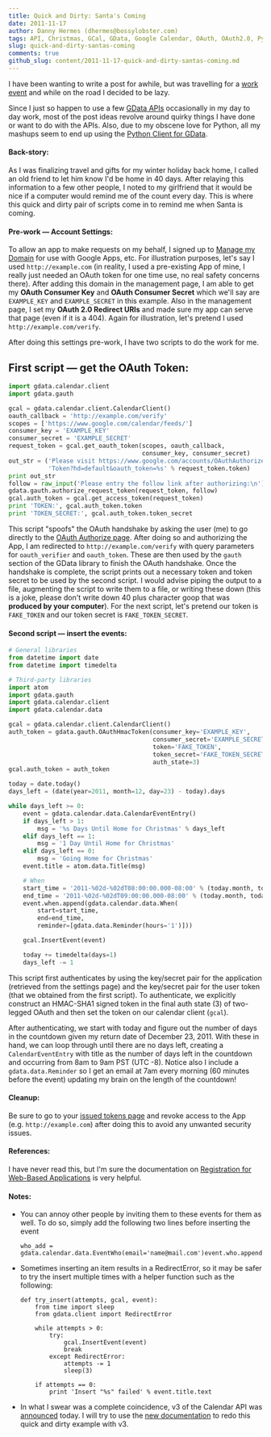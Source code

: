 ```yaml
---
title: Quick and Dirty: Santa's Coming
date: 2011-11-17
author: Danny Hermes (dhermes@bossylobster.com)
tags: API, Christmas, GCal, GData, Google Calendar, OAuth, OAuth2.0, Python, Santa
slug: quick-and-dirty-santas-coming
comments: true
github_slug: content/2011-11-17-quick-and-dirty-santas-coming.md
---
```


I have been wanting to write a post for awhile, but was travelling for a
[work event](https://sites.google.com/site/barcelonadevfest/) and while
on the road I decided to be lazy.

Since I just so happen to use a few
[GData APIs](http://code.google.com/apis/gdata/) occasionally in my day to day
work, most of the post ideas revolve around quirky things I have done or
want to do with the APIs. Also, due to my obscene love for Python, all
my mashups seem to end up using the
[Python Client for GData](http://code.google.com/p/gdata-python-client/).

#### Back-story:

As I was finalizing travel and gifts for my winter holiday back home, I called
an old friend to let him know I'd be home in 40 days. After relaying this
information to a few other people, I noted to my girlfriend that it would be
nice if a computer would remind me of the count every day. This is where this
quick and dirty pair of scripts come in to remind me when Santa is coming.

#### Pre-work &mdash; Account Settings:

To allow an app to make requests on my behalf, I signed up to
[Manage my Domain](https://accounts.google.com/ManageDomains)
for use with Google Apps, etc. For illustration purposes, let's say I used
`http://example.com` (in reality, I used a pre-existing App of mine, I really
just needed an OAuth token for one time use, no real safety concerns there).
After adding this domain in the management page, I am able to get my
**OAuth Consumer Key** and **OAuth Consumer Secret** which we'll say are
`EXAMPLE_KEY` and `EXAMPLE_SECRET` in this example. Also in the management page,
I set my **OAuth 2.0 Redirect URIs** and made sure my app can serve that page
(even if it is a 404). Again for illustration, let's pretend I used
`http://example.com/verify`.

After doing this settings pre-work, I have two scripts to do the work for me.

## First script &mdash; get the OAuth Token:

```python
import gdata.calendar.client
import gdata.gauth

gcal = gdata.calendar.client.CalendarClient()
oauth_callback = 'http://example.com/verify'
scopes = ['https://www.google.com/calendar/feeds/']
consumer_key = 'EXAMPLE_KEY'
consumer_secret = 'EXAMPLE_SECRET'
request_token = gcal.get_oauth_token(scopes, oauth_callback,
                                     consumer_key, consumer_secret)
out_str = ('Please visit https://www.google.com/accounts/OAuthAuthorize'
           'Token?hd=default&oauth_token=%s' % request_token.token)
print out_str
follow = raw_input('Please entry the follow link after authorizing:\n')
gdata.gauth.authorize_request_token(request_token, follow)
gcal.auth_token = gcal.get_access_token(request_token)
print 'TOKEN:', gcal.auth_token.token
print 'TOKEN_SECRET:', gcal.auth_token.token_secret
```

This script "spoofs" the OAuth handshake by asking the user (me) to go
directly to the
[OAuth Authorize page](https://www.google.com/accounts/OAuthAuthorizeToken).
After doing so and authorizing the App, I am redirected to
`http://example.com/verify` with query parameters for `oauth_verifier`
and `oauth_token`. These are then used by the `gauth`
section of the GData library to finish the OAuth handshake. Once the
handshake is complete, the script prints out a necessary token and token
secret to be used by the second script. I would advise piping the output
to a file, augmenting the script to write them to a file, or writing
these down (this is a joke, please don't write down 40 plus character
goop that was **produced by your computer**). For the next script,
let's pretend our token is `FAKE_TOKEN` and our token secret is
`FAKE_TOKEN_SECRET`.

#### Second script &mdash; insert the events:

```python
# General libraries
from datetime import date
from datetime import timedelta

# Third-party libraries
import atom
import gdata.gauth
import gdata.calendar.client
import gdata.calendar.data

gcal = gdata.calendar.client.CalendarClient()
auth_token = gdata.gauth.OAuthHmacToken(consumer_key='EXAMPLE_KEY',
                                        consumer_secret='EXAMPLE_SECRET',
                                        token='FAKE_TOKEN',
                                        token_secret='FAKE_TOKEN_SECRET',
                                        auth_state=3)
gcal.auth_token = auth_token

today = date.today()
days_left = (date(year=2011, month=12, day=23) - today).days

while days_left >= 0:
    event = gdata.calendar.data.CalendarEventEntry()
    if days_left > 1:
        msg = '%s Days Until Home for Christmas' % days_left
    elif days_left == 1:
        msg = '1 Day Until Home for Christmas'
    elif days_left == 0:
        msg = 'Going Home for Christmas'
    event.title = atom.data.Title(msg)

    # When
    start_time = '2011-%02d-%02dT08:00:00.000-08:00' % (today.month, today.day)
    end_time = '2011-%02d-%02dT09:00:00.000-08:00' % (today.month, today.day)
    event.when.append(gdata.calendar.data.When(
        start=start_time,
        end=end_time,
        reminder=[gdata.data.Reminder(hours='1')]))

    gcal.InsertEvent(event)

    today += timedelta(days=1)
    days_left -= 1
```

This script first authenticates by using the key/secret pair for the
application (retrieved from the settings page) and the key/secret pair
for the user token (that we obtained from the first script). To
authenticate, we explicitly construct an HMAC-SHA1 signed token in the
final auth state (3) of two-legged OAuth and then set the token on our
calendar client (`gcal`).

After authenticating, we start with today and figure out the number of
days in the countdown given my return date of December 23, 2011. With
these in hand, we can loop through until there are no days left,
creating a `CalendarEventEntry` with title as the number of days left
in the countdown and occurring from 8am to 9am PST (UTC -8). Notice also
I include a `gdata.data.Reminder` so I get an email at 7am every morning
(60 minutes before the event) updating my brain on the length of the
countdown!

#### Cleanup:

Be sure to go to your
[issued tokens page](https://accounts.google.com/IssuedAuthSubTokens)
and revoke access to the App (e.g. `http://example.com`)
after doing this to avoid any unwanted security issues.

#### References:

I have never read this, but I'm sure the documentation on
[Registration for Web-Based Applications](http://code.google.com/apis/accounts/docs/RegistrationForWebAppsAuto.html)
is very helpful.

#### Notes:
-   You can annoy other people by inviting them to these events for
    them as well. To do so, simply add the following two lines before
    inserting the event

        who_add = gdata.calendar.data.EventWho(email='name@mail.com')event.who.append(who_add)

-   Sometimes inserting an item results in a RedirectError, so it may
    be safer to try the insert multiple times with a helper function
    such as the following:

        def try_insert(attempts, gcal, event):
            from time import sleep
            from gdata.client import RedirectError

            while attempts > 0:
                try:
                    gcal.InsertEvent(event)
                    break
                except RedirectError:
                    attempts -= 1
                    sleep(3)

            if attempts == 0:
                print 'Insert "%s" failed' % event.title.text

-   In what I swear was a complete coincidence, v3 of the Calendar API was
    [announced](http://googleappsdeveloper.blogspot.com/2011/11/introducing-next-version-of-google.html)
    today. I will try to use the
    [new documentation](https://code.google.com/apis/calendar/v3/getting_started.html)
    to redo this quick and dirty example with v3.
